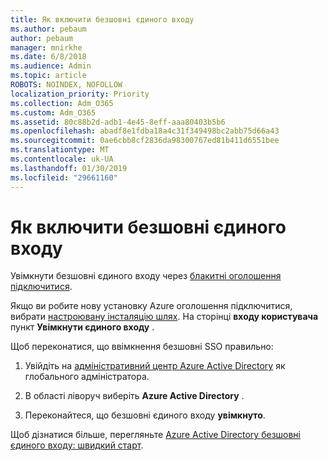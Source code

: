 ```yaml
---
title: Як включити безшовні єдиного входу
ms.author: pebaum
author: pebaum
manager: mnirkhe
ms.date: 6/8/2018
ms.audience: Admin
ms.topic: article
ROBOTS: NOINDEX, NOFOLLOW
localization_priority: Priority
ms.collection: Adm_O365
ms.custom: Adm_O365
ms.assetid: 80c88b2d-adb1-4e45-8eff-aaa80403b5b6
ms.openlocfilehash: abadf8e1fdba18a4c31f349498bc2abb75d66a43
ms.sourcegitcommit: 0ae6cbb8cf2836da98300767ed81b411d6551bee
ms.translationtype: MT
ms.contentlocale: uk-UA
ms.lasthandoff: 01/30/2019
ms.locfileid: "29661160"
---
```

# <a name="how-to-enable-seamless-sso"></a>Як включити безшовні єдиного входу

Увімкнути безшовні єдиного входу через [блакитні оголошення підключитися](https://docs.microsoft.com/azure/active-directory/connect/active-directory-aadconnect).
  
Якщо ви робите нову установку Azure оголошення підключитися, вибрати [настроювану інсталяцію шлях](https://docs.microsoft.com/azure/active-directory/connect/active-directory-aadconnect-get-started-custom). На сторінці **входу користувача** пункт **Увімкнути єдиного входу** . 
  
Щоб переконатися, що ввімкнення безшовні SSO правильно:
  
1. Увійдіть на [адміністративний центр Azure Active Directory](https://aad.portal.azure.com) як глобального адміністратора. 
    
2. В області ліворуч виберіть **Azure Active Directory** . 
    
3. Переконайтеся, що безшовні єдиного входу **увімкнуто**.
    
Щоб дізнатися більше, перегляньте [Azure Active Directory безшовні єдиного входу: швидкий старт](https://docs.microsoft.com/azure/active-directory/connect/active-directory-aadconnect-sso-quick-start).
  

